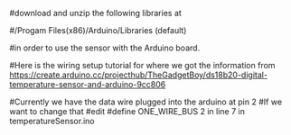 #download and unzip the following libraries at

#/Progam Files(x86)/Arduino/Libraries (default)

#in order to use the sensor with the Arduino board.
  
#Here is the wiring setup tutorial for where we got the information from
https://create.arduino.cc/projecthub/TheGadgetBoy/ds18b20-digital-temperature-sensor-and-arduino-9cc806

#Currently we have the data wire plugged into the arduino at pin 2
#If we want to change that 
#edit #define ONE_WIRE_BUS 2 in line 7 in temperatureSensor.ino